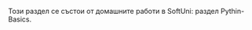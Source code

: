 Този раздел се състои от домашните работи в SoftUni: раздел Pythin-Basics. 
<div id="header" style="
          position: relative;
          float: right;
        "
<img src="https://img.icons8.com/color/48/null/python--v1.png"/>
</div>
